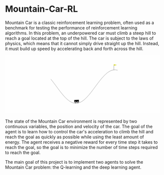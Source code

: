# Mountain-Car-RL
Mountain Car is a classic reinforcement learning problem, often used as a benchmark for testing the performance of reinforcement learning algorithms. In this problem, an underpowered car must climb a steep hill to reach a goal located at the top of the hill. The car is subject to the laws of physics, which means that it cannot simply drive straight up the hill. Instead, it must build up speed by accelerating back and forth across the hill.  

![Mountain Car](car_qlearning.gif)

The state of the Mountain Car environment is represented by two continuous variables, the position and velocity of the car. The goal of the agent is to learn how to control the car's acceleration to climb the hill and reach the goal as quickly as possible while using the least amount of energy. The agent receives a negative reward for every time step it takes to reach the goal, so the goal is to minimize the number of time steps required to reach the goal.

The main goal of this project is to implement two agents to solve the Mountain Car problem: the Q-learning and the deep learning agent.
